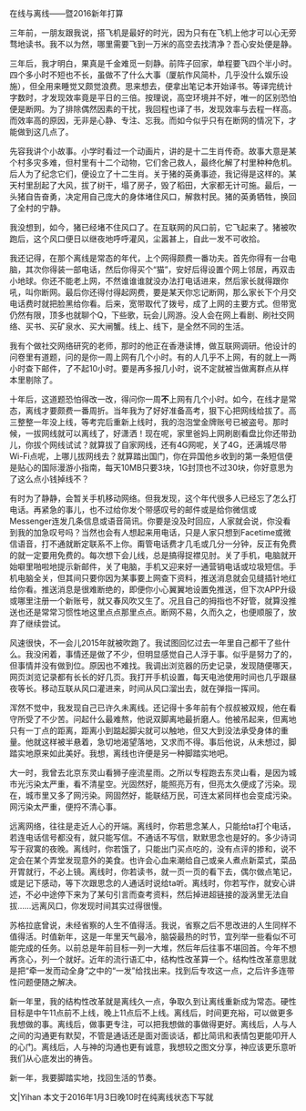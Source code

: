 在线与离线——暨2016新年打算

三年前，一朋友跟我说，搭飞机是最好的时光，因为只有在飞机上他才可以心无旁骛地读书。我不以为然，哪里需要飞到一万米的高空去找清净？吾心安处便是静。

三年后，我才明白，果真是千金难觅一刻静。前阵子回家，单程要飞四个半小时。四个多小时不短也不长，虽做不了什么大事（厦航作风简朴，几乎没什么娱乐设施），但全用来睡觉又颇觉浪费。思来想去，便拿出笔记本开始译书。等译完统计字数时，才发现效率竟是平日的三倍。按理说，高空环境并不好，唯一的区别恐怕便是断网。为了排除偶然因素的干扰，我回程也译了书，发现效率与去程一样高。而效率高的原因，无非是心静、专注、忘我。而如今似乎只有在断网的情况下，才能做到这几点了。

先容我讲个小故事。小学时看过一个动画片，讲的是十二生肖传奇。故事大意是某个村多灾多难，但村里有十二个动物，它们舍己救人，最终化解了村里种种危机。后人为了纪念它们，便设立了十二生肖。关于猪的英勇事迹，我记得是这样的。某天村里刮起了大风，拔了树干，塌了房子，毁了稻田，大家都无计可施。最后，一头猪自告奋勇，决定用自己庞大的身体堵住风口，解救村民。猪的英勇牺牲，换回了全村的宁静。

我没想到，如今，猪已经堵不住风口了。在互联网的风口前，它飞起来了。猪被吹跑后，这个风口便日以继夜地呼呼灌风，尘嚣甚上，自此一发不可收拾。

我还记得，在那个离线是常态的年代，上个网得颇费一番功夫。首先你得有一台电脑，其次你得装一部电话，然后你得买个“猫”，安好后得设置个网上邻居，再双击小地球。你还不能老上网，不然谁谁谁就没办法打电话进来，然后家长就得跟你吼，叫你断网。最后你还得付得起网费，要是某天你忘记断网，那么家长下个月交电话费时就把脸黑给你看。后来，宽带取代了拨号，成了上网的主要方式。但带宽仍然有限，顶多也就聊个Q，下些歌，玩会儿网游。没人会在网上看剧、刷社交网络、买书、买矿泉水、买大闸蟹。线上、线下，是全然不同的生活。

我有个做社交网络研究的老师，那时的他正在香港读博，做互联网调研。他设计的问卷里有道题，问的是你一周上网有几个小时。有的人几乎不上网，有的就上一两小时查下邮件，了不起10小时。要是再多报几小时，说不定就被当做离群点从样本里剔除了。

十年后，这道题恐怕得改一改，得问你一周**不**上网有几个小时。如今，在线才是常态，离线才要颇费一番周折。当年我为了好好准备高考，狠下心把网线给拔了。高三整整一年没上线，等考完后重新上线时，我的泡泡堂金牌账号已被盗号。那时候，一拔网线就可以离线了，好潇洒！现在呢，家里爸妈上网刷剧看盘比你还带劲儿，你拔个网线试试？就算拔了自家网线，还有4G网呢，关了4G，还满城尽带Wi-Fi点呢，上哪儿拔网线去？就算踏出国门，你在异国他乡收到的第一条短信便是贴心的国际漫游小指南，每天10MB只要3块，1G封顶也不过30块，你好意思为了这么点小钱掉线不？

有时为了静静，会暂关手机移动网络。但我发现，这个年代很多人已经忘了怎么打电话。再紧急的事儿，也不过给你发个带感叹号的邮件或是给你微信或Messenger连发几条信息或语音简讯。你要是没及时回应，人家就会说，你没看到我的加急叹号吗？当然也会有人想起来用电话，只是人家只想到Facetime或微信语音，打不通就断定联系不上你。甭管电话费才几毛或几分一分钟，反正有免费的就一定要用免费的。每次想下会儿线，总是搞得捉襟见肘。关了手机，电脑就开始噼里啪啦地提示新邮件，关了电脑，手机又迎来好一通营销电话或垃圾短信。手机电脑全关，但其间只要你因为某事要上网查下资料，推送消息就会见缝插针地红给你看。推送消息是很难断绝的，即便你小心翼翼地设置免推送，但下次APP升级或哪里注册一个新账号，就又春风吹又生了。况且自己的拇指也不好管，就算没推送也还是常常习惯性地这里点点那里点点。断网不易，久而久之，也便顺服了，放弃了继续尝试。

风速很快，不一会儿2015年就被吹跑了。我试图回忆过去一年里自己都干了些什么。我没闲着，事情还是做了不少，但明显感觉自己人浮于事。似乎是努力了的，但事情并没有做到位。原因也不难找。我调出浏览器的历史记录，发现随便哪天，网页浏览记录都有长长的好几页。我打开手机设置，每天电池使用时间也几乎跟昼夜等长。移动互联从风口灌进来，时间从风口溜出去，就在弹指一挥间。

浑然不觉中，我发现自己已许久未离线。还记得十多年前有个叔叔被双规，他在看守所受了不少苦。问起什么最难熬，他说双脚离地最折磨人。他被吊起来，但离地只有一丁点的距离，距离小到踮起脚尖就可以触地，但又大到没法承受身体的重量。他就这样被半悬着，急切地渴望落地，又求而不得。事后他说，从未想过，脚踏实地原来如此美好。我想，离线也许便是另一种脚踏实地吧。

大一时，我曾去北京东灵山看狮子座流星雨。之所以专程跑去东灵山看，是因为城市光污染太严重，看不清星空。光固然好，能照亮万有，但亮太久便成了污染。现在，城市里又多了网污染。网固然好，能联结万民，可连太紧同样也会变成污染。网污染太严重，便捋不清心事。

远离网络，往往是走近人心的开端。离线时，你若思念某人，只能给ta打个电话，若连电话信号都没有，就只能写信。不通话不写信，默默思念也是好的。多少诗词写于寂寞的夜晚。离线时，你若饿了，只能出门买点吃的，没有点评的掺和，说不定会在某个弄堂发现意外的美食。也许会心血来潮给自己或亲人煮点新菜式，菜品开胃就行，不必上镜。离线时，你若读书，就一页一页的看下去，偶尔做点笔记，或是记下感动，等下次跟思念的人通话时说给ta听。离线时，你若写作，就安心讲述，不必中途停下来为了某句引言而查考资料，然后掉进超链接的漩涡里无法自拔……远离风口，你发现时间其实过得很慢。

苏格拉底曾说，未经省察的人生不值得活。我说，省察之后不思改进的人生同样不值得活。时值新年，这是一年里天气最冷，脑袋最热的时节，宜列举一些看似不可能完成的任务。以前总是年前目标一列一大堆，然后年后往事不堪回首。今年不想再贪心，列一个就好。近年的流行语汇中，结构性改革算一个。结构性改革意思就是把“牵一发而动全身”之中的“一发”给找出来。找到后专攻这一点，之后许多连带性问题便随之解决。

新一年里，我的结构性改革就是离线久一点，争取久到让离线重新成为常态。硬性目标是中午11点前不上线，晚上11点后不上线。离线后，时间更充裕，可以做更多我想做的事。离线后，做事更专注，可以把我想做的事做得更好。离线后，人与人之间的沟通更有默契，不管是通话还是面对面谈话，都比简讯和表情包更能叩开人的心门。离线后，人与神的沟通也更有诚意，我想较之图文分享，神应该更乐意听我们从心底发出的祷告。

新一年，我要脚踏实地，找回生活的节奏。


文|Yihan
本文于2016年1月3日晚10时在纯离线状态下写就 

